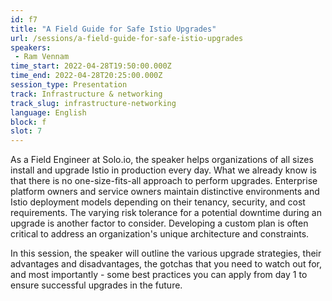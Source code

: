 ```yaml
---
id: f7
title: "A Field Guide for Safe Istio Upgrades"
url: /sessions/a-field-guide-for-safe-istio-upgrades
speakers:
 - Ram Vennam
time_start: 2022-04-28T19:50:00.000Z
time_end: 2022-04-28T20:25:00.000Z
session_type: Presentation
track: Infrastructure & networking
track_slug: infrastructure-networking
language: English
block: f
slot: 7
---
```


As a Field Engineer at Solo.io, the speaker helps organizations of all sizes install and upgrade Istio in production every day. What we already know is that there is no one-size-fits-all approach to perform upgrades. Enterprise platform owners and service owners maintain distinctive environments and Istio deployment models depending on their tenancy, security, and cost requirements. The varying risk tolerance for a potential downtime during an upgrade is another factor to consider. Developing a custom plan is often critical to address an organization's unique architecture and constraints.
 
In this session, the speaker will outline the various upgrade strategies, their advantages and disadvantages, the gotchas that you need to watch out for, and most importantly - some best practices you can apply from day 1 to ensure successful upgrades in the future.